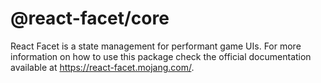 # @react-facet/core

React Facet is a state management for performant game UIs. For more information on how to use this package check the official documentation available at https://react-facet.mojang.com/.
